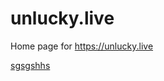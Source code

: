 # unlucky.live
Home page for https://unlucky.live

<a href="http://u.unlucky.live/qt8yy0a9x">sgsgshhs</a>